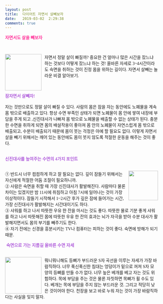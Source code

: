 ```yaml
---
layout: post
title:  다이어트 자면서 살빼보자
date:   2019-03-02  2:29:38
comments: true
---
```





<p><strong><font color="#ff3399" face="굴림">자면서도 살을 빼보자</font></strong></p>
<p>&nbsp;</p>
<p><div class="imageblock left" style="margin-right: 10px; float: left;"><font face="굴림"><span data-url="https://t1.daumcdn.net/cfile/tistory/1229800949B7C9063D?download" data-lightbox="lightbox"><img width="120" height="88" style="height: auto; cursor: pointer; max-width: 100%;" alt="" src="https://t1.daumcdn.net/cfile/tistory/1229800949B7C9063D" filename="수면.jpg" filemime="image/jpeg"></span></font></div><p><font face="굴림">자면서 정말 살이 빠질까? 중요한 건 얼마나 많은 시간을 잤느냐 하는 것보다 어떻게 잤느냐 하는 것! 올바른 자세로 3~4시간이라도 숙면을 취하는 것이 진정 몸을 위하는 길이다. 자면서 살빼는 놀라운 비결 알아보기.</font></p>
<p></p>
<p>&nbsp;<br><font face="굴림"><strong><font color="#b05edb"><br>잠자면서 살빼자!<br><br></font></strong>자는 것만으로도 정말 살이 빠질 수 있다. 사람의 몸은 잠을 자는 동안에도 노폐물을 계속 몸 밖으로 배출하고 있다. 항상 수면 부족인 상태가 되면 노폐물이 몸 안에 쌓여 내장에 부담을 주게 되고 ,신진대사가 나빠져 몸 밖으로 노폐물을 배출할 수 없는 상태가 된다. 충분한 수면을 취하게 되면 몸의 배설작용이 좋아져 몸 안의 노폐물이 자연스럽게 몸 밖으로 배출되고, 수분이 배출되기 때문에 몸이 붓는 걱정은 아예 할 필요도 없다. 이렇게 자면서 살을 빼기 위해서는 깨어 있는 동안에도 몸이 붓지 않도록 적절한 운동을 해주는 것이 좋다. <br></font></p>
<p>&nbsp;<br><font face="굴림"><strong><font color="#b05edb">신진대사를 높여주는 수면의 4가지 포인트<br><br></font></strong></font><div class="imageblock right" style="margin-left: 10px; float: right;"><font face="굴림"><span data-url="https://t1.daumcdn.net/cfile/tistory/1433890B49B7C9AA90?download" data-lightbox="lightbox"><img width="97" height="120" style="height: auto; cursor: pointer; max-width: 100%;" alt="" src="https://t1.daumcdn.net/cfile/tistory/1433890B49B7C9AA90" filename="수면3.jpg" filemime="image/jpeg"></span></font></div><p><font face="굴림">① 반드시 너무 컴컴하게 하고 잘 필요는 없다. 깊이 잠들기 위해서는 자신에게 적절한 어둠 조절이 필요하니까.<br>② 사람은 숙면을 취할 때 가장 신진대사가 활발해진다. 사람마다 물론 차이는 있겠지만 밤 11시에 취침하고 아침 7시에 일어나는 것이 가장 이상적이다. 잠들기 시작해서 1~2시간 후가 깊은 잠에 들어가는 시간, 가장 신진대사가 활발해지는 시간대이기도 하다. <br>③ 샤워를 하고 나서 따뜻한 우유 한 잔을 마시는 것도 좋다. 따뜻한 물로 기분 좋게 샤워를 하고 나서 따뜻해진 몸에 따뜻한 우유 한 잔의 효과는 뇌가 자극을 받아 수분 대사가 활발해지면서도 몸의 부기를 빼주기도 한다.<br>④ 자기 전에는 신경을 흥분시키는 TV나 컴퓨터는 피하는 것이 좋다. 숙면에 방해가 되기 때문.<br></font></p>
<p></p>
<p>&nbsp;<font face="굴림"><strong><font color="#b05edb">숙면으로 가는 지름길 올바른 수면 자세<br><br></font></strong></font><div class="imageblock left" style="margin-right: 10px; float: left;"><font face="굴림"><span data-url="https://t1.daumcdn.net/cfile/tistory/13483D0A49B7C9C23A?download" data-lightbox="lightbox"><img width="120" height="51" style="height: auto; cursor: pointer; max-width: 100%;" alt="" src="https://t1.daumcdn.net/cfile/tistory/13483D0A49B7C9C23A" filename="수면2.jpg" filemime="image/jpeg"></span></font></div><p><font face="굴림">뭐니뭐니해도 등뼈가 부드러운 S자 곡선을 이루는 자세가 가장 바람직하다. 너무 푹신푹신한 침대는 엉덩이가 밑으로 꺼져 S자 모양의 등뼈를 만들 수가 없다. 너무 높은 베개를 베고 자는 것도 위험하다. 목에 부담을 주는 것은 물론 자칫하면 목뼈가 휠 수도 있다. 베개는 목에 부담을 주지 않는 부드러운 것. 그리고 적당히 낮은 것이어야 한다. 천장을 보고 바로 누워 자는 것이 가장 바람직하다는 사실을 잊지 말자. </font><br></p>